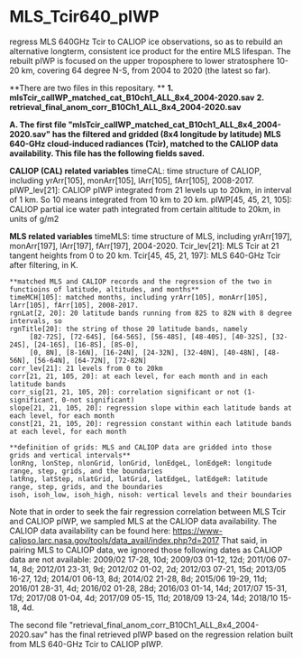 # MLS_Tcir640_pIWP
regress MLS 640GHz Tcir to CALIOP ice observations, so as to rebuild an alternative longterm, consistent ice product for the entire MLS lifespan. The rebuilt pIWP is focused on the upper troposphere to lower stratosphere 10-20 km, covering 64 degree N-S, from 2004 to 2020 (the latest so far).


**There are two files in this repositary. **
**1. mlsTcir_calIWP_matched_cat_B10ch1_ALL_8x4_2004-2020.sav**
**2. retrieval_final_anom_corr_B10Ch1_ALL_8x4_2004-2020.sav**



**A. The first file "mlsTcir_calIWP_matched_cat_B10ch1_ALL_8x4_2004-2020.sav" has the filtered and gridded (8x4 longitude by latitude) MLS 640-GHz cloud-induced radiances (Tcir), matched to the CALIOP data availability. This file has the following fields saved.**

   **CALIOP (CAL) related variables**
   timeCAL:  time structure of CALIOP, including yrArr[105], monArr[105], lArr[105], fArr[105], 2008-2017.
   pIWP_lev[21]: CALIOP pIWP integrated from 21 levels up to 20km, in interval of 1 km. So 10 means integrated from 10 km to 20 km.
   pIWP[45, 45, 21, 105]: CALIOP partial ice water path integrated from certain altitude to 20km, in units of g/m2
   
   **MLS related variables**
   timeMLS: time structure of MLS, including yrArr[197], monArr[197], lArr[197], fArr[197], 2004-2020.
   Tcir_lev[21]: MLS Tcir at 21 tangent heights from 0 to 20 km. 
   Tcir[45, 45, 21, 197]: MLS 640-GHz Tcir after filtering, in K. 

    **matched MLS and CALIOP records and the regression of the two in functioins of latitude, altitudes, and months**
    timeMCH[105]: matched months, including yrArr[105], monArr[105], lArr[105], fArr[105], 2008-2017.
    rgnLat[2, 20]: 20 latitude bands running from 82S to 82N with 8 degree intervals, so 
    rgnTitle[20]: the string of those 20 latitude bands, namely 
         [82-72S], [72-64S], [64-56S], [56-48S], [48-40S], [40-32S], [32-24S], [24-16S], [16-8S], [8S-0], 
         [0, 8N], [8-16N], [16-24N], [24-32N], [32-40N], [40-48N], [48-56N], [56-64N], [64-72N], [72-82N]
    corr_lev[21]: 21 levels from 0 to 20km 
    corr[21, 21, 105, 20]: at each level, for each month and in each latitude bands
    corr_sig[21, 21, 105, 20]: correlation significant or not (1-significant, 0-not significant)
    slope[21, 21, 105, 20]: regression slope within each latitude bands at each level, for each month
    const[21, 21, 105, 20]: regression constant within each latitude bands at each level, for each month
  
    **definition of grids: MLS and CALIOP data are gridded into those grids and vertical intervals**
    lonRng, lonStep, nlonGrid, lonGrid, lonEdgeL, lonEdgeR: longitude range, step, grids, and the boundaries
    latRng, latStep, nlatGrid, latGrid, latEdgeL, latEdgeR: latitude range, step, grids, and the boundaries
    isoh, isoh_low, isoh_high, nisoh: vertical levels and their boundaries
Note that in order to seek the fair regression correlation between MLS Tcir and CALIOP pIWP, we sampled MLS at the CALIOP data availability. The CALIOP data availability can be found here: https://www-calipso.larc.nasa.gov/tools/data_avail/index.php?d=2017
That said, in pairing MLS to CALIOP data, we ignored those following dates as CALIOP data are not available:
2009/02 17-28, 10d;
2009/03 01-12, 12d;
2011/06 07-14, 8d;
2012/01 23-31, 9d;
2012/02 01-02, 2d;
2012/03 07-21, 15d;
2013/05 16-27, 12d;
2014/01 06-13, 8d;
2014/02 21-28, 8d;
2015/06 19-29, 11d;
2016/01 28-31, 4d;
2016/02 01-28, 28d;
2016/03 01-14, 14d;
2017/07 15-31, 17d;
2017/08 01-04, 4d;
2017/09 05-15, 11d;
2018/09 13-24, 14d;
2018/10 15-18, 4d.







The second file "retrieval_final_anom_corr_B10Ch1_ALL_8x4_2004-2020.sav" has the final retrieved pIWP based on the regression relation built from MLS 640-GHz Tcir to CALIOP pIWP.


